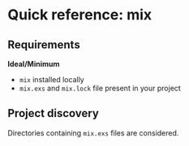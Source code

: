 # Quick reference: mix

## Requirements

**Ideal/Minimum**
- `mix` installed locally
- `mix.exs` and `mix.lock` file present in your project

## Project discovery

Directories containing `mix.exs` files are considered.